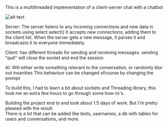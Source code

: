 This is a multithreaded implementation of a client-server chat with a chatbot

![alt text](https://github.com/PyxAI/MGK-labs/blob/master/chat/example.png?raw=true)

Server:
    The server listens to any incoming connections and new data in sockets using select.select()
    It accepts new connections, adding them to the client list.
    When the server gets a new message, it parses it and broadcasts it to everyone immediately.

Client:
    has different threads for sending and receiving messages.
    sending "quit" will close the socket and end the session.
    
AI:
    Will either write something relevant to the conversation, or randomly blur out insanities
    This behaviour can be changed ofcourse by changing the prompt


To build this, I had to learn a bit about sockets and Threading library, this took me an extra few hours to go through 
some how-to's.

Building the project end to end took about 1.5 days of work. But I'm pretty pleased with the result.  
There is a lot that can be added like tests, usernames, a db with tables for users and conversations, and more.

